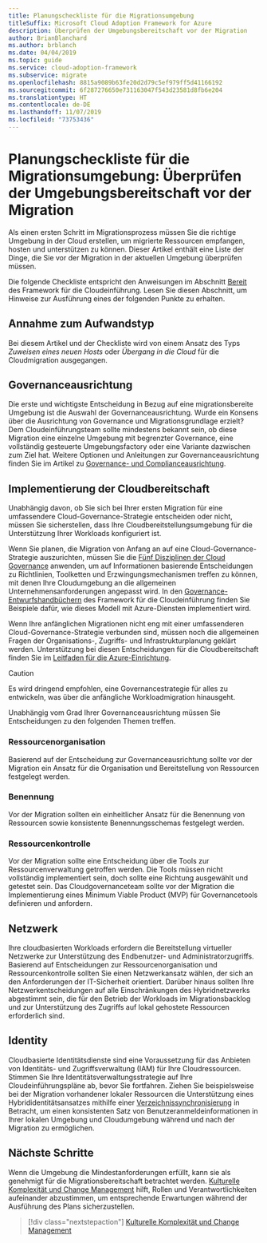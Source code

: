 ```yaml
---
title: Planungscheckliste für die Migrationsumgebung
titleSuffix: Microsoft Cloud Adoption Framework for Azure
description: Überprüfen der Umgebungsbereitschaft vor der Migration
author: BrianBlanchard
ms.author: brblanch
ms.date: 04/04/2019
ms.topic: guide
ms.service: cloud-adoption-framework
ms.subservice: migrate
ms.openlocfilehash: 8815a9089b63fe20d2d79c5ef979ff5d41166192
ms.sourcegitcommit: 6f287276650e731163047f543d23581d8fb6e204
ms.translationtype: HT
ms.contentlocale: de-DE
ms.lasthandoff: 11/07/2019
ms.locfileid: "73753436"
---
```

# <a name="migration-environment-planning-checklist-validate-environmental-readiness-prior-to-migration"></a>Planungscheckliste für die Migrationsumgebung: Überprüfen der Umgebungsbereitschaft vor der Migration

Als einen ersten Schritt im Migrationsprozess müssen Sie die richtige Umgebung in der Cloud erstellen, um migrierte Ressourcen empfangen, hosten und unterstützen zu können. Dieser Artikel enthält eine Liste der Dinge, die Sie vor der Migration in der aktuellen Umgebung überprüfen müssen.

Die folgende Checkliste entspricht den Anweisungen im Abschnitt [Bereit](../../../ready/index.md) des Framework für die Cloudeinführung. Lesen Sie diesen Abschnitt, um Hinweise zur Ausführung eines der folgenden Punkte zu erhalten.

## <a name="effort-type-assumption"></a>Annahme zum Aufwandstyp

Bei diesem Artikel und der Checkliste wird von einem Ansatz des Typs _Zuweisen eines neuen Hosts_ oder _Übergang in die Cloud_ für die Cloudmigration ausgegangen.

## <a name="governance-alignment"></a>Governanceausrichtung

Die erste und wichtigste Entscheidung in Bezug auf eine migrationsbereite Umgebung ist die Auswahl der Governanceausrichtung. Wurde ein Konsens über die Ausrichtung von Governance und Migrationsgrundlage erzielt? Dem Cloudeinführungsteam sollte mindestens bekannt sein, ob diese Migration eine einzelne Umgebung mit begrenzter Governance, eine vollständig gesteuerte Umgebungsfactory oder eine Variante dazwischen zum Ziel hat. Weitere Optionen und Anleitungen zur Governanceausrichtung finden Sie im Artikel zu [Governance- und Complianceausrichtung](../../expanded-scope/governance-or-compliance.md).

## <a name="cloud-readiness-implementation"></a>Implementierung der Cloudbereitschaft

Unabhängig davon, ob Sie sich bei Ihrer ersten Migration für eine umfassendere Cloud-Governance-Strategie entscheiden oder nicht, müssen Sie sicherstellen, dass Ihre Cloudbereitstellungsumgebung für die Unterstützung Ihrer Workloads konfiguriert ist.

Wenn Sie planen, die Migration von Anfang an auf eine Cloud-Governance-Strategie auszurichten, müssen Sie die [Fünf Disziplinen der Cloud Governance](../../../govern/governance-disciplines.md) anwenden, um auf Informationen basierende Entscheidungen zu Richtlinien, Toolketten und Erzwingungsmechanismen treffen zu können, mit denen Ihre Cloudumgebung an die allgemeinen Unternehmensanforderungen angepasst wird. In den [Governance-Entwurfshandbüchern](../../../govern/guides/index.md) des Framework für die Cloudeinführung finden Sie Beispiele dafür, wie dieses Modell mit Azure-Diensten implementiert wird.

Wenn Ihre anfänglichen Migrationen nicht eng mit einer umfassenderen Cloud-Governance-Strategie verbunden sind, müssen noch die allgemeinen Fragen der Organisations-, Zugriffs- und Infrastrukturplanung geklärt werden. Unterstützung bei diesen Entscheidungen für die Cloudbereitschaft finden Sie im [Leitfaden für die Azure-Einrichtung](../../../ready/azure-setup-guide/index.md).

> [!CAUTION]
> Es wird dringend empfohlen, eine Governancestrategie für alles zu entwickeln, was über die anfängliche Workloadmigration hinausgeht.

Unabhängig vom Grad Ihrer Governanceausrichtung müssen Sie Entscheidungen zu den folgenden Themen treffen.

### <a name="resource-organization"></a>Ressourcenorganisation

Basierend auf der Entscheidung zur Governanceausrichtung sollte vor der Migration ein Ansatz für die Organisation und Bereitstellung von Ressourcen festgelegt werden.

### <a name="nomenclature"></a>Benennung

Vor der Migration sollten ein einheitlicher Ansatz für die Benennung von Ressourcen sowie konsistente Benennungsschemas festgelegt werden.

### <a name="resource-governance"></a>Ressourcenkontrolle

Vor der Migration sollte eine Entscheidung über die Tools zur Ressourcenverwaltung getroffen werden. Die Tools müssen nicht vollständig implementiert sein, doch sollte eine Richtung ausgewählt und getestet sein. Das Cloudgovernanceteam sollte vor der Migration die Implementierung eines Minimum Viable Product (MVP) für Governancetools definieren und anfordern.

## <a name="network"></a>Netzwerk

Ihre cloudbasierten Workloads erfordern die Bereitstellung virtueller Netzwerke zur Unterstützung des Endbenutzer- und Administratorzugriffs. Basierend auf Entscheidungen zur Ressourcenorganisation und Ressourcenkontrolle sollten Sie einen Netzwerkansatz wählen, der sich an den Anforderungen der IT-Sicherheit orientiert. Darüber hinaus sollten Ihre Netzwerkentscheidungen auf alle Einschränkungen des Hybridnetzwerks abgestimmt sein, die für den Betrieb der Workloads im Migrationsbacklog und zur Unterstützung des Zugriffs auf lokal gehostete Ressourcen erforderlich sind.

## <a name="identity"></a>Identity

Cloudbasierte Identitätsdienste sind eine Voraussetzung für das Anbieten von Identitäts- und Zugriffsverwaltung (IAM) für Ihre Cloudressourcen. Stimmen Sie Ihre Identitätsverwaltungsstrategie auf Ihre Cloudeinführungspläne ab, bevor Sie fortfahren. Ziehen Sie beispielsweise bei der Migration vorhandener lokaler Ressourcen die Unterstützung eines Hybrididentitätsansatzes mithilfe einer [Verzeichnissynchronisierung](../../../decision-guides/identity/index.md) in Betracht, um einen konsistenten Satz von Benutzeranmeldeinformationen in Ihrer lokalen Umgebung und Cloudumgebung während und nach der Migration zu ermöglichen.

## <a name="next-steps"></a>Nächste Schritte

Wenn die Umgebung die Mindestanforderungen erfüllt, kann sie als genehmigt für die Migrationsbereitschaft betrachtet werden. [Kulturelle Komplexität und Change Management](./cultural-complexity.md) hilft, Rollen und Verantwortlichkeiten aufeinander abzustimmen, um entsprechende Erwartungen während der Ausführung des Plans sicherzustellen.

> [!div class="nextstepaction"]
> [Kulturelle Komplexität und Change Management](./cultural-complexity.md)
